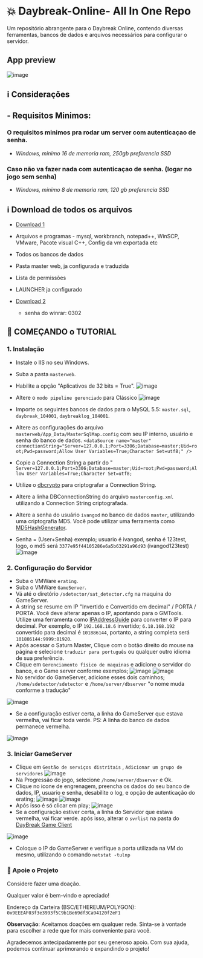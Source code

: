 # 💥 Daybreak-Online- All In One Repo
Um repositório abrangente para o Daybreak Online, contendo diversas ferramentas, bancos de dados e arquivos necessários para configurar o servidor.

## App preview
![image](https://github.com/thebitnomad/Daybreak-Online-AIO/assets/134553365/c67e4032-a153-419c-9692-4dfb16855ed0)

## ℹ️ Considerações




## - Requisitos Minimos:

### O requisitos minimos pra rodar um server com autenticaçao de senha.

- *Windows,  minimo 16 de memoria ram, 250gb preferencia SSD*

### Caso não va fazer nada com autenticaçao de senha. (logar no jogo sem senha)

- *Windows,  minimo 8 de memoria ram, 120 gb preferencia SSD*

## ℹ️ Download de todos os arquivos 

- [Download 1](https://www.mediafire.com/file/5ukibcvktsn7y76/daybreak_brasil_servidor_parte_2.rar/file) 

 - Arquivos e programas - mysql, workbranch, notepad++, WinSCP, VMware, Pacote visual C++, Config da vm exportada etc 
 - Todos os bancos de dados
 - Pasta master web, ja configurada e traduzida
 - Lista de permissões 
 - LAUNCHER ja configurado 

- [Download 2](https://www.mediafire.com/file/6lypobmvk3osybd/daybreak_brasil_servidor_parte_1.rar/file) 

  - senha do winrar: 0302

## 📝 COMEÇANDO o TUTORIAL

### 1. Instalação

- Instale o IIS no seu Windows.
- Suba a pasta `masterweb`.
- Habilite a opção "Aplicativos de 32 bits = True".
![image](https://github.com/thebitnomad/Daybreak-Online-AIO/assets/134553365/cd2687cf-a29e-4678-b8c7-22d645fdb12d)
- Altere o `modo pipeline gerenciado` para Clássico
![image](https://github.com/thebitnomad/Daybreak-Online-AIO/assets/134553365/2b94e8a4-2318-4b79-af94-18cf96a64986)

- Importe os seguintes bancos de dados para o MySQL 5.5: `master.sql`, `daybreak_104001`, `daybreaklog_104001`.
- Altere as configurações do arquivo `masterweb/App_Data/MasterSqlMap.config` com seu IP interno, usuário e senha do banco de dados.
`<dataSource name="master" connectionString="Server=127.0.0.1;Port=3306;Database=master;Uid=root;Pwd=password;Allow User Variables=True;Character Set=utf8;" />`
- Copie a Connection String a partir do " `Server=127.0.0.1;Port=3306;Database=master;Uid=root;Pwd=password;Allow User Variables=True;Character Set=utf8;`
- Utilize o [dbcrypto](https://drive.google.com/file/d/1ws-09pjo5N7151SdwjtFdQmqnTkEqZz-/view?usp=drive_link) para criptografar a Connection String.
- Altere a linha DBConnectionString do arquivo `masterconfig.xml` utilizando a Connection String criptografada.
- Altere a senha do usuário `ivangod` no banco de dados `master`, utilizando uma criptografia MD5. Você pode utilizar uma ferramenta como [MD5HashGenerator](https://www.md5hashgenerator.com/).
- Senha = (User+Senha) exemplo; usuario é ivangod, senha é 123test, logo, o md5 será `3377e95f44105286e6a5b63291a96d93` (ivangod123test)
![image](https://github.com/thebitnomad/Daybreak-Online-AIO/assets/134553365/0ceb9f26-da01-40e5-8cc6-7399cafdc20c)

### 2. Configuração do Servidor

- Suba o VMWare `erating`.
- Suba o VMWare `GameServer`.
- Vá até o diretório `/sdetector/sat_detector.cfg` na maquina do GameServer. 
- A string se resume em IP "Invertido e Convertido em decimal" / PORTA / PORTA. Você deve alterar apenas o IP, apontando para o GMTools. Utilize uma ferramenta como [IPAddressGuide](https://www.ipaddressguide.com/ip) para converter o IP para decimal. Por exemplo, o IP `192.168.18.6` invertido; `6.18.168.192` convertido para decimal é `101886144`, portanto, a string completa será `101886144:9999:81920`.
- Após acessar o Saturn Master, Clique com o botão direito do mouse na página e selecione `traduzir para português` ou qualquer outro idioma de sua preferência.
- Clique em `Gerenciamento físico de maquinas` e adicione o servidor do banco, e o Game server conforme exemplos; 
![image](https://github.com/thebitnomad/Daybreak-Online-AIO/assets/134553365/741dba86-1620-4f51-afe2-5a838c467a24)
![image](https://github.com/thebitnomad/Daybreak-Online-AIO/assets/134553365/4f43c303-8a10-42a8-8232-83f33d34783f)
- No servidor do GameServer, adicione esses dois caminhos; `/home/sdetector/sdetector` e `/home/server/dbserver` "o nome muda conforme a tradução"
  
![image](https://github.com/thebitnomad/Daybreak-Online-AIO/assets/134553365/4898bb47-2815-40cb-a4d5-3027b7fc7eda)
- Se a configuração estiver certa, a linha do GameServer que estava vermelha, vai ficar toda verde. PS: A linha do banco de dados permanece vermelha.
  
![image](https://github.com/thebitnomad/Daybreak-Online-AIO/assets/134553365/374b0518-dc35-4fc8-8058-4c938cd7bfda)

### 3. Iniciar GameServer
- Clique em `Gestão de serviços distritais` , `Adicionar um grupo de servidores` 
![image](https://github.com/thebitnomad/Daybreak-Online-AIO/assets/134553365/020b1886-4e78-4ab3-a180-ffd52cdfc0e6)
- Na Progressão do jogo, selecione `/home/server/dbserver` e Ok.
- Clique no icone de engrenagem, preencha os dados do seu banco de dados, IP, usuario e senha, desabilite o log, e opção de autenticação do erating; 
![image](https://github.com/thebitnomad/Daybreak-Online-AIO/assets/134553365/f46f07e3-67fb-41ee-b788-91fbf95da1e0)
![image](https://github.com/thebitnomad/Daybreak-Online-AIO/assets/134553365/5496e722-fdc4-4987-ac96-938e683c9608)
- Após isso é só clicar em play; ![image](https://github.com/thebitnomad/Daybreak-Online-AIO/assets/134553365/c74764fc-0307-451c-af43-44f416e62f16)
- Se a configuração estiver certa, a linha do Servidor que estava vermelha, vai ficar verde. após isso, alterar o `svrlist` na pasta do [DayBreak Game Client](https://drive.google.com/file/d/1B7Mx6gyQeBXmqtlSbVgdO2RjoAxwAaJG/view?usp=drive_link)

![image](https://github.com/thebitnomad/Daybreak-Online-AIO/assets/134553365/41f18fe8-32aa-4d11-92bc-54caae66f0a6)
- Coloque o IP do GameServer e verifique a porta utilizada na VM do mesmo, utilizando o comando `netstat -tulnp`



### 🙏 Apoie o Projeto

Considere fazer uma doação.

Qualquer valor é bem-vindo e apreciado!

Endereço da Carteira (BSC/ETHEREUM/POLYGON): `0x9EEEAF03f3e3993f5C9b1Be69df3Ca94120f2eF1`

**Observação**: Aceitamos doações em qualquer rede. Sinta-se à vontade para escolher a rede que for mais conveniente para você.

Agradecemos antecipadamente por seu generoso apoio. Com sua ajuda, podemos continuar aprimorando e expandindo o projeto!









